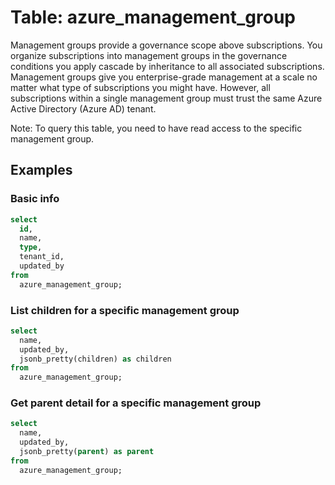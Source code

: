 # Table: azure_management_group

Management groups provide a governance scope above subscriptions. You organize subscriptions into management groups in the governance conditions you apply cascade by inheritance to all associated subscriptions. Management groups give you enterprise-grade management at a scale no matter what type of subscriptions you might have. However, all subscriptions within a single management group must trust the same Azure Active Directory (Azure AD) tenant.

Note: To query this table, you need to have read access to the specific management group.

## Examples

### Basic info

```sql
select
  id,
  name,
  type,
  tenant_id,
  updated_by
from
  azure_management_group;
```

### List children for a specific management group

```sql
select
  name,
  updated_by,
  jsonb_pretty(children) as children
from
  azure_management_group;
```

### Get parent detail for a specific management group

```sql
select
  name,
  updated_by,
  jsonb_pretty(parent) as parent
from
  azure_management_group;
```
